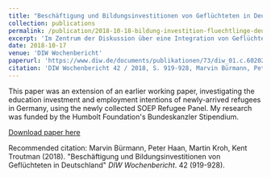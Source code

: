 ```yaml
---
title: "Beschäftigung und Bildungsinvestitionen von Geflüchteten in Deutschland"
collection: publications
permalink: /publication/2018-10-18-bildung-investition-fluechtlinge-deutschland
excerpt: 'Im Zentrum der Diskussion über eine Integration von Geflüchteten steht vielfach die erfolgreiche Eingliederung in den Arbeitsmarkt. Eine Untersuchung auf Basis einer repräsentativen Befragung von Geflüchteten zeigt, dass der Einstieg in den Arbeitsmarkt von Geflüchteten, die seit 2010 nach Deutschland kamen, etwa in der gleichen Geschwindigkeit verlief wie im Fall früherer Fluchtzuwanderung: Im dritten Jahr nach Zuwanderung haben etwa die Hälfte der männlichen Geflüchteten erste Arbeitsmarkterfahrungen in Deutschland gesammelt, bei weiblichen Geflüchteten ist es nur etwa ein Viertel. Oftmals liegt die erste Tätigkeit in Deutschland unter dem Tätigkeitsniveau der Beschäftigung im Herkunftsland. Trotz des schwierigen Arbeitsmarkteinstiegs findet sich unter Geflüchteten eine hohe Motivation, eine Beschäftigung aufzunehmen oder in Bildung zu investieren. Unterschiede innerhalb der Gruppe der Geflüchteten zeigen sich zwischen Geschlechtern, nach dem Grad der selbst eingeschätzten Gesundheit und nach der Erwerbsbiografie im Herkunftsland. Eine besonders hohe Motivation zu Erwerbstätigkeit und Weiterbildung zeigen Personen, die im Herkunftsland bereits erwerbstätig waren. Da ein Großteil der Geflüchteten auch ohne Berufsabschluss über Berufserfahrung in Fachkrafttätigkeiten verfügt und etwa die Hälfte bereit wäre, eine Aus- und Weiterbildung zu absolvieren, sollten schnellere und flexiblere Wege zum formalen Vollabschluss unter Berücksichtigung der Berufserfahrung eingeführt werden.'
date: 2018-10-17
venue: 'DIW Wochenbericht'
paperurl: 'https://www.diw.de/documents/publikationen/73/diw_01.c.602028.de/18-42.pdf'
citation: 'DIW Wochenbericht 42 / 2018, S. 919-928, Marvin Bürmann, Peter Haan, Martin Kroh, Kent Troutman'
---
```

This paper was an extension of an earlier working paper, investigating the education investment and employment intentions of newly-arrived refugees in Germany, using the newly collected SOEP Refugee Panel. My research was funded by the Humbolt Foundation's Bundeskanzler Stipendium.

[Download paper here](https://www.diw.de/sixcms/detail.php?id=diw_01.c.602046.de)

Recommended citation: Marvin Bürmann, Peter Haan, Martin Kroh, Kent Troutman (2018). "Beschäftigung und Bildungsinvestitionen von Geflüchteten in Deutschland" <i>DIW Wochenbericht</i>. 42 (919-928).